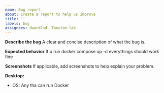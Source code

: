 ```yaml
---
name: Bug report
about: Create a report to help us improve
title: ''
labels: bug
assignees: dward2nd, Touutae-lab
---
```


**Describe the bug**
A clear and concise description of what the bug is.


**Expected behavior**
If u run docker compose up -d everythings should work fine

**Screenshots**
If applicable, add screenshots to help explain your problem.

**Desktop:**
 - OS: Any tha can run Docker

